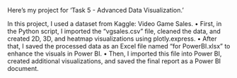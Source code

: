 Here’s my project for ‘Task 5 - Advanced Data Visualization.’

In this project, I used a dataset from Kaggle: Video Game Sales.
	•	First, in the Python script, I imported the “vgsales.csv” file, cleaned the data, and created 2D, 3D, and heatmap visualizations using plotly.express.
	•	After that, I saved the processed data as an Excel file named “for PowerBI.xlsx” to enhance the visuals in Power BI.
	•	Then, I imported this file into Power BI, created additional visualizations, and saved the final report as a Power BI document.